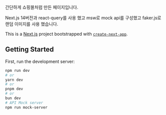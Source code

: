 간단하게 쇼핑몰처럼 만든 페이지입니다.

Next.js 14버전과 react-query를 사용 했고
msw로 mock api를 구성했고 faker.js로 랜덤 이미지를 사용 했습니다. 



This is a [Next.js](https://nextjs.org/) project bootstrapped with [`create-next-app`](https://github.com/vercel/next.js/tree/canary/packages/create-next-app).

## Getting Started

First, run the development server:

```bash
npm run dev
# or
yarn dev
# or
pnpm dev
# or
bun dev
# API Mock server
npm run mock-server
```
